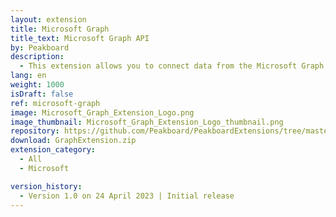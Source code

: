 ```yaml
---
layout: extension
title: Microsoft Graph
title_text: Microsoft Graph API
by: Peakboard
description: 
  - This extension allows you to connect data from the Microsoft Graph API as a data source in Peakboard to read or create emails or calendar entries, among other things. This way you can create an interactive dashboard to display your emails or send emails, for instance.
lang: en
weight: 1000
isDraft: false
ref: microsoft-graph
image: Microsoft_Graph_Extension_Logo.png
image_thumbnail: Microsoft_Graph_Extension_Logo_thumbnail.png
repository: https://github.com/Peakboard/PeakboardExtensions/tree/master/GraphExtension
download: GraphExtension.zip
extension_category:
  - All
  - Microsoft

version_history:
  - Version 1.0 on 24 April 2023 | Initial release
---
```

